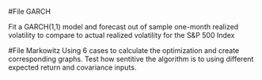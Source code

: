  #File GARCH
 
Fit a GARCH(1,1) model and forecast out of sample one-month realized volatility to compare to actual realized volatility
for the S&P 500 Index

#File Markowitz
Using 6 cases to calculate the optimization and create corresponding graphs. Test how sentitive the algorithm is to using different expected return and covariance inputs.
